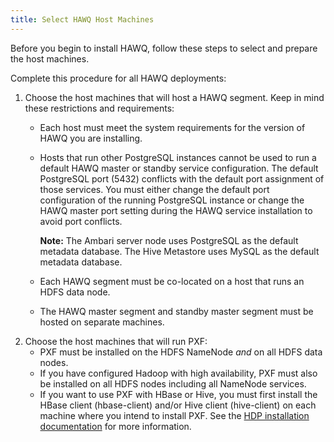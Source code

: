 ```yaml
---
title: Select HAWQ Host Machines
---
```


Before you begin to install HAWQ, follow these steps to select and prepare the host machines.

Complete this procedure for all HAWQ deployments:

1.  Choose the host machines that will host a HAWQ segment. Keep in mind these restrictions and requirements:
    -   Each host must meet the system requirements for the version of HAWQ you are installing.
    -   Hosts that run other PostgreSQL instances cannot be used to run a default HAWQ master or standby service configuration. The default PostgreSQL port \(5432\) conflicts with the default port assignment of those services. You must either change the default port configuration of the running PostgreSQL instance or change the HAWQ master port setting during the HAWQ service installation to avoid port conflicts.

        **Note:** The Ambari server node uses PostgreSQL as the default metadata database. The Hive Metastore uses MySQL as the default metadata database.
    -   Each HAWQ segment must be co-located on a host that runs an HDFS data node.
    -   The HAWQ master segment and standby master segment must be hosted on separate machines.
2.  Choose the host machines that will run PXF:
    -   PXF must be installed on the HDFS NameNode *and* on all HDFS data nodes.
    -   If you have configured Hadoop with high availability, PXF must also be installed on all HDFS nodes including all NameNode services.
    -   If you want to use PXF with HBase or Hive, you must first install the HBase client \(hbase-client\) and/or Hive client \(hive-client\) on each machine where you intend to install PXF. See the [HDP installation documentation](http://docs.hortonworks.com/HDPDocuments/HDP2/HDP-2.3.4/index.html) for more information.
